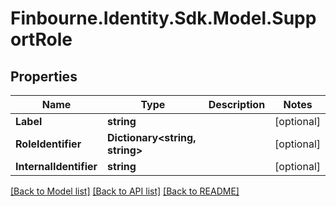 # Finbourne.Identity.Sdk.Model.SupportRole

## Properties

Name | Type | Description | Notes
------------ | ------------- | ------------- | -------------
**Label** | **string** |  | [optional] 
**RoleIdentifier** | **Dictionary&lt;string, string&gt;** |  | [optional] 
**InternalIdentifier** | **string** |  | [optional] 

[[Back to Model list]](../README.md#documentation-for-models) [[Back to API list]](../README.md#documentation-for-api-endpoints) [[Back to README]](../README.md)

